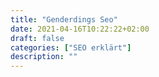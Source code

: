 ```yaml
---
title: "Genderdings Seo"
date: 2021-04-16T10:22:22+02:00
draft: false
categories: ["SEO erklärt"]
description: ""
---
```

